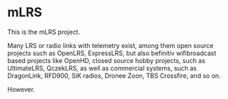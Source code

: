 # mLRS

This is the mLRS project. 

Many LRS or radio links with telemetry exist, among them open source projects such as OpenLRS, ExpressLRS, but also befinitiv wifibroadcast based projects like OpenHD, closed source hobby projects, such as UltimateLRS, QczekLRS, as well as commercial systems, such as DragonLink, RFD900, SiK radios, Dronee Zoon, TBS Crossfire, and so on.

However.
